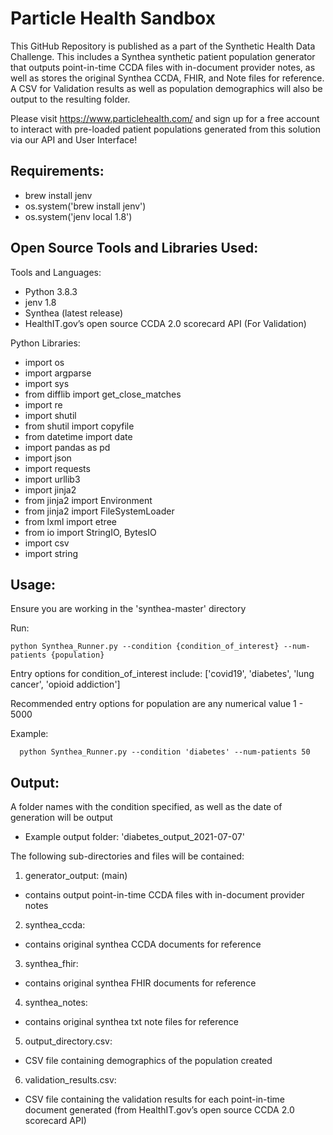 # Particle Health Sandbox

 This GitHub Repository is published as a part of the Synthetic Health Data Challenge.  This includes a Synthea synthetic patient population generator that outputs point-in-time CCDA files with in-document provider notes, as well as stores the original
 Synthea CCDA, FHIR, and Note files for reference.  A CSV for Validation results as well as population demographics will also be output to the resulting folder.

 Please visit https://www.particlehealth.com/ and sign up for a free account to interact with pre-loaded patient populations generated from this solution via our API and User Interface! 

## Requirements:

 - brew install jenv
 - os.system('brew install jenv')
 - os.system('jenv local 1.8')

## Open Source Tools and Libraries Used:

Tools and Languages:
 - Python 3.8.3
 - jenv 1.8
 - Synthea (latest release)
 - HealthIT.gov’s open source CCDA 2.0 scorecard API (For Validation)

Python Libraries:
 - import os
 - import argparse
 - import sys
 - from difflib import get_close_matches
 - import re
 - import shutil
 - from shutil import copyfile
 - from datetime import date
 - import pandas as pd
 - import json
 - import requests
 - import urllib3
 - import jinja2
 - from jinja2 import Environment
 - from jinja2 import FileSystemLoader
 - from lxml import etree
 - from io import StringIO, BytesIO
 - import csv
 - import string

## Usage:

Ensure you are working in the 'synthea-master' directory

Run:

```
python Synthea_Runner.py --condition {condition_of_interest} --num-patients {population}
```

Entry options for condition_of_interest include: ['covid19', 'diabetes', 'lung cancer', 'opioid addiction']

Recommended entry options for population are any numerical value 1 - 5000

Example:

```
  python Synthea_Runner.py --condition 'diabetes' --num-patients 50
```

## Output:

A folder names with the condition specified, as well as the date of generation will be output

- Example output folder:  'diabetes_output_2021-07-07'

The following sub-directories and files will be contained:

1. generator_output: (main)
  * contains output point-in-time CCDA files with in-document provider notes
2. synthea_ccda:
  * contains original synthea CCDA documents for reference
3. synthea_fhir:
  * contains original synthea FHIR documents for reference
4. synthea_notes:
 * contains original synthea txt note files for reference
5. output_directory.csv:
 * CSV file containing demographics of the population created
6. validation_results.csv:
 * CSV file containing the validation results for each point-in-time document generated (from HealthIT.gov’s open source CCDA 2.0 scorecard API)

